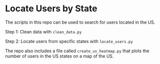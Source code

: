 # Locate Users by State

The scripts in this repo can be used to search for users located in the US.

Step 1: Clean data with `clean_data.py`

Step 2: Locate users from specific states with `locate_users.py`

The repo also includes a file called `create_us_heatmap.py` that plots the number of users in the US states on a map of the US.
